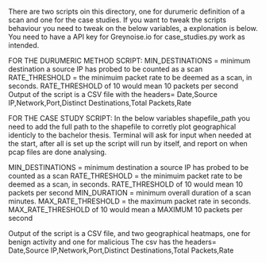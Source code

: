 There are two scripts oin this directory, one for durumeric definition of a scan and one for the case studies.
If you want to tweak the scripts behaviour you need to tweak on the below variables, a explonation is below.
You need to have a API key for Greynoise.io for case_studies.py work as intended.

FOR THE DURUMERIC METHOD SCRIPT:
MIN_DESTINATIONS = minimum destination a source IP has probed to be counted as a scan
RATE_THRESHOLD = the minimuim packet rate to be deemed as a scan, in seconds. RATE_THRESHOLD of 10 would mean 10 packets per second
Output of the script is a CSV file with the headers= Date,Source IP,Network,Port,Distinct Destinations,Total Packets,Rate


FOR THE CASE STUDY SCRIPT:
In the below variables shapefile_path you need to add the full path to the shapefile to corretly plot geographical identicly to the bachelor thesis.
Terminal will ask for input when needed at the start, after all is set up the script will run by itself, and report on when pcap files are done analysing. 

MIN_DESTINATIONS = minimum destination a source IP has probed to be counted as a scan
RATE_THRESHOLD = the minimuim packet rate to be deemed as a scan, in seconds. RATE_THRESHOLD of 10 would mean 10 packets per second
MIN_DURATION = minimum overall duration of a scan minutes. 
MAX_RATE_THRESHOLD = the maximum packet rate in seconds. MAX_RATE_THRESHOLD of 10 would mean a MAXIMUM 10 packets per second

Output of the script is a CSV file, and two geographical heatmaps, one for benign activity and one for malicious
The csv has the headers= Date,Source IP,Network,Port,Distinct Destinations,Total Packets,Rate
